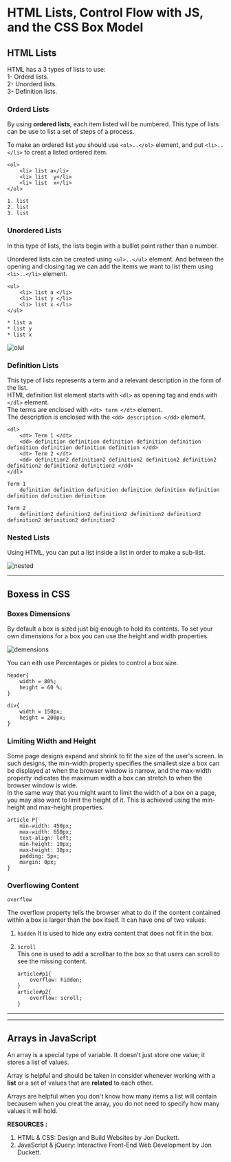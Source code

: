 # HTML Lists, Control Flow with JS, and the CSS Box Model  





## HTML Lists ##   
HTML has a 3 types of lists to use:  
    1- Orderd lists.  
    2- Unorderd lists.    
    3- Definition lists.    

### Orderd Lists ###  
By using **ordered lists**, each item listed will be numbered. This type of lists can be use to list a set of steps of a process.  

To make an ordered list you should use `<ol>..</ol>` element, and put `<li>..</li>` to creat a listed ordered item.  

```
<ol>
    <li> list a</li>
    <li> list  y</li>
    <li> list  x</li>
</ol>
```
```
1. list   
2. list   
3. list   
```

### Unordered Lists ###  
In this type of lists, the lists begin with a bulllet point rather than a number.  

Unordered lists can be created using `<ul>..</ul>` element. And between the opening and closing tag we can add the items we want to list them using `<li>..</li>` element.  

```
<ul>
    <li> list a </li>
    <li> list y </li>
    <li> list x </li>
</ul>
```
```
* list a
* list y
* list x  
```

![olul](https://media.gcflearnfree.org/content/5e46ef60397c182fec255f32_02_14_2020/lists.png)  

### Definition Lists ###  
This type of lists represents a term and a relevant description in the form of the list.  
HTML definition list element starts with `<dl>` as opening tag and ends with `</dl>` element.  
The terms are enclosed with `<dt> term </dt>` element.  
The description is enclosed with the `<dd> description </dd>` element.  

```
<dl>
    <dt> Term 1 </dt>
    <dd> definition definition definition definition definition definition definition definition definition </dd>
    <dt> Term 2 </dt>
    <dd> definition2 definition2 definition2 definition2 definition2 definition2 definition2 definition2 </dd>
</dl>
```  
```
Term 1      
    definition definition definition definition definition definition definition definition definition   

Term 2  
    definition2 definition2 definition2 definition2 definition2 definition2 definition2 definition2 
```  

### Nested Lists ###  
Using HTML, you can put a list inside a list in order to make a sub-list.  



![nested](https://forum.obsidian.md/uploads/default/original/2X/9/92769e7b28925aeb6bdc4fe9589f297b7a620514.png)  

---  

## Boxess in CSS ##  

### Boxes Dimensions ###  
By default a box is sized just big enough to hold its contents. To set your own dimensions for a box you can use the height and width properties.

![demensions](https://openhome.cc/eGossip/JavaScript/images/ElementDimensions-2.png)

You can eith use Percentages or pixles to control a box size.

```
header{
    width = 80%;
    height = 60 %;
}

div{
    width = 150px;
    height = 200px;
}
```

### Limiting Width and Height ###  
Some page designs expand and shrink to fit the size of the user's screen. In such designs, the min-width property specifies the smallest size a box can be displayed at when the browser window is narrow, and the max-width property indicates the maximum width a box can stretch to when the browser window is wide.  
In the same way that you might
want to limit the width of a box
on a page, you may also want
to limit the height of it. This is
achieved using the min-height
and max-height properties.
```
article P{
    min-width: 450px;
    max-width: 650px;
    text-align: left;
    min-height: 10px;
    max-height: 30px;
    padding: 5px;
    margin: 0px;
}
```

### Overflowing Content ###  
`overflow`  

The overflow property tells the browser what to do if the content contained within a box is larger than the box itself. It can have one of two values:  

1. `hidden`
    It is used to hide any extra content that does not fit in the box.  

2. `scroll`  
    This one is used to add a scrollbar to the box so that users can scroll to see the missing content.

    ```
    article#p1{
        overflow: hidden;
    }
    article#p2{
        overflow: scroll;
    }
    ```

---
---

## Arrays in JavaScript ##

An array is a special type of variable. It doesn't just store one value; it stores a list of values.

Array is helpful and should be taken in consider whenever working with a **list** or a set of values that are **related** to each other.

Arrays are helpful when you don't know how many items a list will contain becausem when you creat the array, you do not need to specify how many values it will hold.    





**RESOURCES :**  
1. HTML & CSS: Design and Build Websites by Jon Duckett.
2. JavaScript & jQuery: Interactive Front-End Web Development by Jon Duckett.


